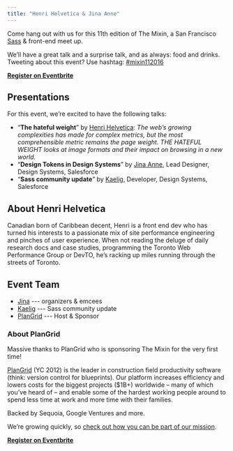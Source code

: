 ```yaml
---
title: "Henri Helvetica & Jina Anne"
---
```


Come hang out with us for this 11th edition of The Mixin, a San Francisco [Sass][]
& front-end meet up.

[sass]: http://sass-lang.com

We’ll have a great talk and a surprise talk, and as always: food and drinks.
Tweeting about this event? Use hashtag: [#mixin112016][hashtag]

[hashtag]: https://twitter.com/search?q=#mixin112016

**[Register on Eventbrite][tickets]**

## Presentations

For this event, we’re excited to have the following talks:

* “**The hateful weight**”
  by [Henri Helvetica](https://twitter.com/HenriHelvetica):
  _The web’s growing complexities has made for complex metrics, but the most
  comprehensible metric remains the page weight.
  THE HATEFUL WEIGHT looks at image formats and their impact on browsing in a new world._
* “**Design Tokens in Design Systems**”
  by [Jina Anne](https://twitter.com/jina), Lead Designer, Design Systems, Salesforce
* “**Sass community update**”
  by [Kaelig](https://twitter.com/kaelig), Developer, Design Systems, Salesforce


## About Henri Helvetica

Canadian born of Caribbean decent, Henri is a front end dev who has turned his
interests to a passionate mix of site performance engineering and pinches of
user experience. When not reading the deluge of daily research docs and case
studies, programming the Toronto Web Performance Group or DevTO, he’s racking
up miles running through the streets of Toronto.

## Event Team

* [Jina](https://twitter.com/jina) --- organizers & emcees
* [Kaelig](https://twitter.com/kaelig) --- Sass community update
* [PlanGrid](https://www.plangrid.com/) --- Host & Sponsor

### About PlanGrid

Massive thanks to PlanGrid who is sponsoring The Mixin for the very first time!

[PlanGrid](https://www.plangrid.com/) (YC 2012) is the leader in construction
field productivity software (think: version control for blueprints).
Our platform increases efficiency and lowers costs for the biggest projects
($1B+) worldwide – many of which you’ve heard of – and enable some of the hardest
working people around to spend less time at work and more time with their
families.

Backed by Sequoia, Google Ventures and more.

We’re growing quickly, so [check out how you can be part of our mission](https://www.plangrid.com/jobs/).

**[Register on Eventbrite][tickets]**

[tickets]: https://www.eventbrite.com/e/the-mixin-sf-sass-frontend-meet-up-registration-29229103034
